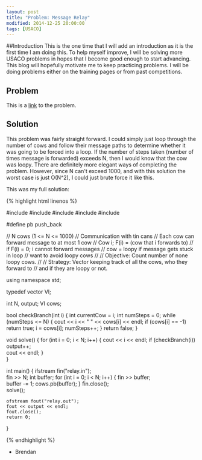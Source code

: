 ```yaml
---
layout: post
title: "Problem: Message Relay"
modified: 2014-12-25 20:00:00
tags: [USACO]
---
```


##Introduction
This is the one time that I will add an introduction as it is the first time I am doing this.
To help myself improve, I will be solving more USACO problems in hopes that I become good enough to start advancing. This blog will hopefully motivate me to keep practicing problems. I will be doing problems either on the training pages or from past competitions.

## Problem
This is a [link](http://www.usaco.org/index.php?page=viewproblem2&cpid=241) to the problem.

## Solution
This problem was fairly straight forward. I could simply just loop through the number of cows and follow their message paths to determine whether it was going to be forced into a loop. If the number of steps taken (number of times message is forwarded) exceeds N, then I would know that the cow was loopy. There are definitely more elegant ways of completing the problem. However, since N can't exceed 1000, and with this solution the worst case is just O(N^2), I could just brute force it like this.

This was my full solution:

{% highlight html linenos %}

#include <iostream>
#include <fstream>
#include <algorithm>
#include <vector>
#include <utility>

#define pb push_back

// N cows (1 <= N <= 1000)
// Communication with tin cans
// Each cow can forward message to at most 1 cow
// Cow i; F(i) = (cow that i forwards to)
// if F(i) = 0; i cannot forward messages
// cow = loopy if message gets stuck in loop
// want to avoid loopy cows
//
// Objective: Count number of none loopy cows.
//
// Strategy: Vector keeping track of all the cows, who they forward to
// 		and if they are loopy or not. 

using namespace std;

typedef vector<int> VI;

int N, output;
VI cows;

bool checkBranch(int i) {
	int currentCow = i;
	int numSteps = 0;
	while (numSteps <= N) {
		cout << i << " " << cows[i] << endl;
		if (cows[i] == -1) return true;
		i = cows[i];
		numSteps++;
	}
	return false;
}

void solve() {
	for (int i = 0; i < N; i++) {
		cout << i << endl;
		if (checkBranch(i)) output++;	
		cout << endl;
	}		
}

int main() {
	ifstream fin("relay.in");	
	fin >> N;
	int buffer;
	for (int i = 0; i < N; i++) {
		fin >> buffer;	
		buffer -= 1;
		cows.pb(buffer);
	}
	fin.close();	
	solve();

	ofstream fout("relay.out");
	fout << output << endl;
	fout.close();
	return 0;
}

{% endhighlight %}

- Brendan
